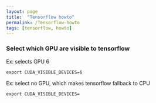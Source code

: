 ```yaml
---
layout: page
title:  "Tensorflow howto"
permalink: /Tensorflow-howto
tags: [tensorflow, howto]
---
```


### Select which GPU are visible to tensorflow
Ex: selects GPU 6
```shell
export CUDA_VISIBLE_DEVICES=6
```
Ex: select no GPU, which makes tensorflow fallback to CPU
```shell
export CUDA_VISIBLE_DEVICES=
```



